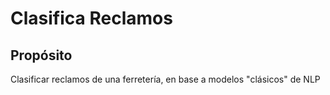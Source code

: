 # Clasifica Reclamos

## Propósito

Clasificar reclamos de una ferretería, en base a modelos "clásicos" de NLP
